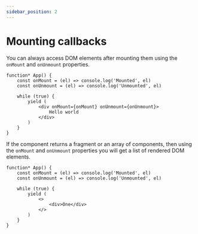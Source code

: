 ```yaml
---
sidebar_position: 2
---
```


# Mounting callbacks

You can always access DOM elements after mounting them using the `onMount` and `onUnmount` properties.

```tsx
function* App() {
    const onMount = (el) => console.log('Mounted', el)
    const onUnmount = (el) => console.log('Unmounted', el)

    while (true) {
        yield (
            <div onMount={onMount} onUnmount={onUnmount}>
                Hello world
            </div>
        )
    }
}
```

If the component returns a fragment or an array of components, then using the `onMount` and `onUnmount` properties you will get a list of rendered DOM elements.

```tsx
function* App() {
    const onMount = (el) => console.log('Mounted', el)
    const onUnmount = (el) => console.log('Unmounted', el)

    while (true) {
        yield (
            <>
                <div>One</div>
            </>
        )
    }
}
```
